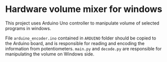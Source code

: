 # Hardware volume mixer for windows

This project uses Arduino Uno controller to manipulate volume of selected programs in windows.

File `arduino_encoder.ino` contained in `ARDUINO` folder should be copied to the Arduino board, and is responsible for reading and encoding the information from potentiometers.
`main.py` and `decode.py` are responsible for manipulating the volume on Windows side.